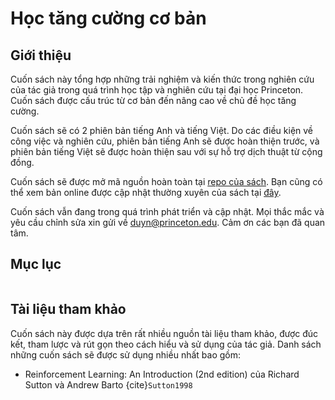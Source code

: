 # Học tăng cường cơ bản

## Giới thiệu
Cuốn sách này tổng hợp những trải nghiệm và kiến thức trong nghiên cứu của tác giả trong quá trình học tập và nghiên cứu tại đại học Princeton. Cuốn sách được cấu trúc từ cơ bản đến nâng cao về chủ đề học tăng cường.

Cuốn sách sẽ có 2 phiên bản tiếng Anh và tiếng Việt. Do các điều kiện về công việc và nghiên cứu, phiên bản tiếng Anh sẽ được hoàn thiện trước, và phiên bản tiếng Việt sẽ được hoàn thiện sau với sự hỗ trợ dịch thuật từ cộng đồng.

Cuốn sách sẽ được mở mã nguồn hoàn toàn tại [repo của sách](https://github.com/buzinguyen/rl-intro). Bạn cũng có thể xem bản online được cập nhật thường xuyên của sách tại [đây](https://www.buzinguyen.com/rl-intro/intro.html).

Cuốn sách vẫn đang trong quá trình phát triển và cập nhật. Mọi thắc mắc và yêu cầu chỉnh sửa xin gửi về [duyn@princeton.edu](mailto:duyn@princeton.edu). Cảm ơn các bạn đã quan tâm.

## Mục lục

```{tableofcontents}
```

## Tài liệu tham khảo
Cuốn sách này được dựa trên rất nhiều nguồn tài liệu tham khảo, được đúc kết, tham lược và rút gọn theo cách hiểu và sử dụng của tác giả. Danh sách những cuốn sách sẽ được sử dụng nhiều nhất bao gồm:

* Reinforcement Learning: An Introduction (2nd edition) của Richard Sutton và Andrew Barto {cite}`Sutton1998`

```{bibliography}
```